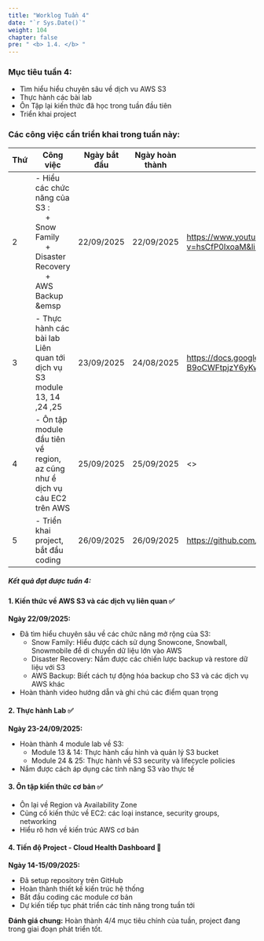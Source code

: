 ```yaml
---
title: "Worklog Tuần 4"
date: "`r Sys.Date()`"
weight: 104
chapter: false
pre: " <b> 1.4. </b> "
---
```


### Mục tiêu tuần 4:

* Tìm hiểu hiểu chuyên sâu về dịch vu AWS S3
* Thực hành các bài lab 
* Ôn Tập lại kiến thức đã học trong tuần đầu tiên 
* Triển khai project 

### Các công việc cần triển khai trong tuần này:
| Thứ | Công việc                                                                                                                     | Ngày bắt đầu | Ngày hoàn thành | Nguồn tài liệu                            |
| --- |-------------------------------------------------------------------------------------------------------------------------------|--------------|-----------------| ----------------------------------------- |
| 2   | - Hiểu các chức năng của S3 :  <br>&emsp; + Snow Family <br>&emsp; + Disaster Recovery <br>&emsp; + AWS Backup <br>&emsp <br> | 22/09/2025   | 22/09/2025      |<https://www.youtube.com/watch?v=hsCfP0IxoaM&list=PLahN4TLWtox2a3vElknwzU_urND8hLn1i&index=103> |
| 3   | - Thực hành các bài lab Liên quan tới dịch vụ S3 module 13, 14 ,24 ,25                                                        | 23/09/2025   | 24/08/2025      | <https://docs.google.com/document/d/1kMaKUoLZ3qswxatOHh-npjqK-B9oCWFtpjzY6yKwfsI/edit?usp=sharing/> |
| 4   | - Ôn tập  module đầu tiên về region, az cũng như ề dịch vụ cảu EC2 trên AWS                                                  | 25/09/2025   | 25/09/2025      | <> |
| 5   | - Triển khai project, bắt đầu coding                                                                                          | 26/09/2025   | 26/09/2025      | <https://github.com/Unvianpetronas/Cloud_health_dashboard> |



##### Kết quả đạt được tuần 4:

#### 1. Kiến thức về AWS S3 và các dịch vụ liên quan ✅
**Ngày 22/09/2025:**
- Đã tìm hiểu chuyên sâu về các chức năng mở rộng của S3:
  - Snow Family: Hiểu được cách sử dụng Snowcone, Snowball, Snowmobile để di chuyển dữ liệu lớn vào AWS
  - Disaster Recovery: Nắm được các chiến lược backup và restore dữ liệu với S3
  - AWS Backup: Biết cách tự động hóa backup cho S3 và các dịch vụ AWS khác
- Hoàn thành video hướng dẫn và ghi chú các điểm quan trọng

#### 2. Thực hành Lab ✅
**Ngày 23-24/09/2025:**
- Hoàn thành 4 module lab về S3:
  - Module 13 & 14: Thực hành cấu hình và quản lý S3 bucket
  - Module 24 & 25: Thực hành về S3 security và lifecycle policies
- Nắm được cách áp dụng các tính năng S3 vào thực tế

#### 3. Ôn tập kiến thức cơ bản ✅
- Ôn lại về Region và Availability Zone
- Củng cố kiến thức về EC2: các loại instance, security groups, networking
- Hiểu rõ hơn về kiến trúc AWS cơ bản

#### 4. Tiến độ Project - Cloud Health Dashboard 🚧
**Ngày 14-15/09/2025:**
- Đã setup repository trên GitHub
- Hoàn thành thiết kế kiến trúc hệ thống
- Bắt đầu coding các module cơ bản
- Dự kiến tiếp tục phát triển các tính năng trong tuần tới

**Đánh giá chung:** Hoàn thành 4/4 mục tiêu chính của tuần, project đang trong giai đoạn phát triển tốt.



